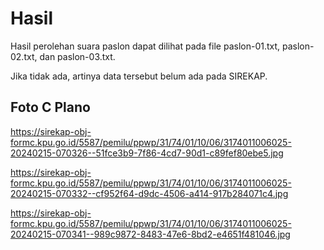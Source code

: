 # Hasil

Hasil perolehan suara paslon dapat dilihat pada file paslon-01.txt, paslon-02.txt, dan paslon-03.txt.

Jika tidak ada, artinya data tersebut belum ada pada SIREKAP.

## Foto C Plano

https://sirekap-obj-formc.kpu.go.id/5587/pemilu/ppwp/31/74/01/10/06/3174011006025-20240215-070326--51fce3b9-7f86-4cd7-90d1-c89fef80ebe5.jpg

https://sirekap-obj-formc.kpu.go.id/5587/pemilu/ppwp/31/74/01/10/06/3174011006025-20240215-070332--cf952f64-d9dc-4506-a414-917b284071c4.jpg

https://sirekap-obj-formc.kpu.go.id/5587/pemilu/ppwp/31/74/01/10/06/3174011006025-20240215-070341--989c9872-8483-47e6-8bd2-e4651f481046.jpg
